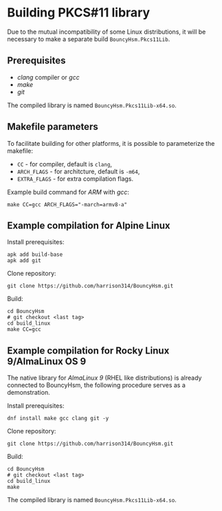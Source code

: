 # Building PKCS#11 library
Due to the mutual incompatibility of some Linux distributions, it will be necessary to make a separate build `BouncyHsm.Pkcs11Lib`.

## Prerequisites
- _clang_ compiler or _gcc_
- _make_
- _git_


The compiled library is named `BouncyHsm.Pkcs11Lib-x64.so`.

## Makefile parameters
To facilitate building for other platforms, it is possible to parameterize the makefile:
- `CC` - for compiler, default is `clang`,
- `ARCH_FLAGS` - for architcture, default is `-m64`,
- `EXTRA_FLAGS` - for extra compilation flags.

Example build command for _ARM_ with _gcc_:
```
make CC=gcc ARCH_FLAGS="-march=armv8-a"
```

## Example compilation for Alpine Linux
Install prerequisites:

```
apk add build-base
apk add git
```

Clone repository:
```
git clone https://github.com/harrison314/BouncyHsm.git
```

Build:
```
cd BouncyHsm
# git checkout <last tag>
cd build_linux
make CC=gcc
```

## Example compilation for Rocky Linux 9/AlmaLinux OS 9
The native library for _AlmaLinux 9_ (RHEL like distributions) is already connected to BouncyHsm, the following procedure serves as a demonstration.

Install prerequisites:

```
dnf install make gcc clang git -y
```

Clone repository:
```
git clone https://github.com/harrison314/BouncyHsm.git
```

Build:
```
cd BouncyHsm
# git checkout <last tag>
cd build_linux
make
```

The compiled library is named `BouncyHsm.Pkcs11Lib-x64.so`.